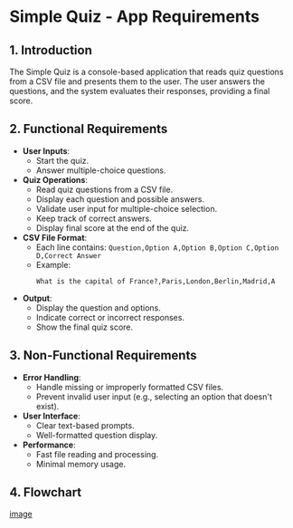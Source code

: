 # Simple Quiz - App Requirements

## 1. Introduction
The Simple Quiz is a console-based application that reads quiz questions from a CSV file and presents them to the user. The user answers the questions, and the system evaluates their responses, providing a final score.

## 2. Functional Requirements
- **User Inputs**:
  - Start the quiz.
  - Answer multiple-choice questions.
- **Quiz Operations**:
  - Read quiz questions from a CSV file.
  - Display each question and possible answers.
  - Validate user input for multiple-choice selection.
  - Keep track of correct answers.
  - Display final score at the end of the quiz.
- **CSV File Format**:
  - Each line contains: `Question,Option A,Option B,Option C,Option D,Correct Answer`
  - Example:
    ```csv
    What is the capital of France?,Paris,London,Berlin,Madrid,A
    ```
- **Output**:
  - Display the question and options.
  - Indicate correct or incorrect responses.
  - Show the final quiz score.

## 3. Non-Functional Requirements
- **Error Handling**:
  - Handle missing or improperly formatted CSV files.
  - Prevent invalid user input (e.g., selecting an option that doesn't exist).
- **User Interface**:
  - Clear text-based prompts.
  - Well-formatted question display.
- **Performance**:
  - Fast file reading and processing.
  - Minimal memory usage.

## 4. Flowchart

[image](!./image.png)
